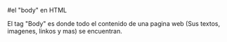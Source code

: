 #el "body" en HTML 

El tag "Body" es donde todo el contenido de una pagina web (Sus textos, imagenes, linkos y mas) se encuentran. 